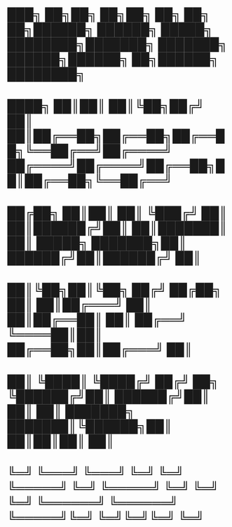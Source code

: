 # ███╗   ██╗██╗   ██╗██╗  ██╗    ██╗   ██╗██████╗ ██████╗  █████╗ ████████╗███████╗    ███████╗ ██████╗██████╗ ██╗██████╗ ████████╗
# ████╗  ██║██║   ██║╚██╗██╔╝    ██║   ██║██╔══██╗██╔══██╗██╔══██╗╚══██╔══╝██╔════╝    ██╔════╝██╔════╝██╔══██╗██║██╔══██╗╚══██╔══╝
# ██╔██╗ ██║██║   ██║ ╚███╔╝     ██║   ██║██████╔╝██║  ██║███████║   ██║   █████╗      ███████╗██║     ██████╔╝██║██████╔╝   ██║   
# ██║╚██╗██║╚██╗ ██╔╝ ██╔██╗     ██║   ██║██╔═══╝ ██║  ██║██╔══██║   ██║   ██╔══╝      ╚════██║██║     ██╔══██╗██║██╔═══╝    ██║   
# ██║ ╚████║ ╚████╔╝ ██╔╝ ██╗    ╚██████╔╝██║     ██████╔╝██║  ██║   ██║   ███████╗    ███████║╚██████╗██║  ██║██║██║        ██║   
# ╚═╝  ╚═══╝  ╚═══╝  ╚═╝  ╚═╝     ╚═════╝ ╚═╝     ╚═════╝ ╚═╝  ╚═╝   ╚═╝   ╚══════╝    ╚══════╝ ╚═════╝╚═╝  ╚═╝╚═╝╚═╝        ╚═╝   